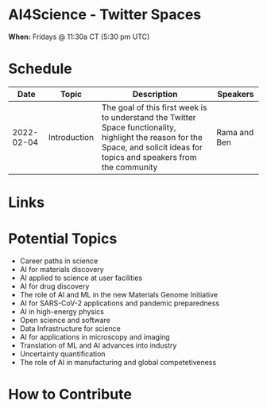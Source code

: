 # AI4Science - Twitter Spaces  

**When:** Fridays @ 11:30a CT (5:30 pm UTC)

# Schedule
| Date      | Topic | Description |Speakers |
| ----------- | ----------- |  ----------- |  ----------- |
| 2022-02-04    | Introduction | The goal of this first week is to understand the Twitter Space functionality, highlight the reason for the Space, and solicit ideas for topics and speakers from the community | Rama and Ben


# Links

# Potential Topics
* Career paths in science
* AI for materials discovery
* AI applied to science at user facilities
* AI for drug discovery
* The role of AI and ML in the new Materials Genome Initiative
* AI for SARS-CoV-2 applications and pandemic preparedness
* AI in high-energy physics
* Open science and software
* Data Infrastructure for science
* AI for applications in microscopy and imaging
* Translation of ML and AI advances into industry
* Uncertainty quantification
* The role of AI in manufacturing and global competetiveness


# How to Contribute
<TBD>

